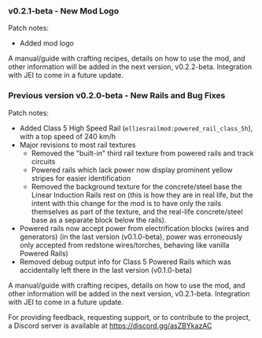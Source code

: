 ### v0.2.1-beta - New Mod Logo

Patch notes:

- Added mod logo

A manual/guide with crafting recipes, details on how to use the mod, and other information will be added in the next version, v0.2.2-beta. Integration with JEI to come in a future update.

### Previous version v0.2.0-beta - New Rails and Bug Fixes

Patch notes:

- Added Class 5 High Speed Rail (`elliesrailmod:powered_rail_class_5h`), with a top speed of 240 km/h
- Major revisions to most rail textures
    - Removed the "built-in" third rail texture from powered rails and track circuits
    - Powered rails which lack power now display prominent yellow stripes for easier identification
    - Removed the background texture for the concrete/steel base the Linear Induction Rails rest on (this is how they are in real life, but the intent with this change for the mod is to have only the rails themselves as part of the texture, and the real-life concrete/steel base as a separate block below the rails).
- Powered rails now accept power from electrification blocks (wires and generators) (in the last version (v0.1.0-beta), power was erroneously only accepted from redstone wires/torches, behaving like vanilla Powered Rails)
- Removed debug output info for Class 5 Powered Rails which was accidentally left there in the last version (v0.1.0-beta)

A manual/guide with crafting recipes, details on how to use the mod, and other information will be added in the next version, v0.2.1-beta. Integration with JEI to come in a future update.

For providing feedback, requesting support, or to contribute to the project, a Discord server is available at https://discord.gg/asZBYkazAC
